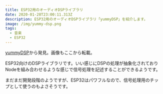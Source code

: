 ```yaml
---
title: ESP32用のオーディオDSPライブラリ
date: 2020-01-28T23:00:11.313Z
description: ESP32用のオーディオDSPライブラリ「yummyDSP」を紹介します。
image: /img/yummy-dsp.png
tags:
  - 音楽
  - ESP32
---
```

[yummyDSP](https://hackaday.io/project/165919-yummydsp)から発見。画像もここから転載。

ESP32向けのDSPライブラリです。いい感じにDSPの処理が抽象化されておりNodeを組み合わせるような感じで信号処理を記述することができるようです。

まだまだ開発段階のようですが、ESP32はパワフルなので、信号処理用のチップとして使うのもよさそうです。
